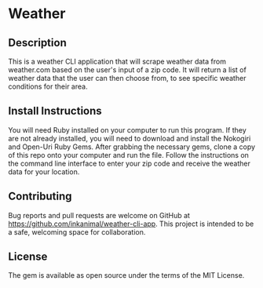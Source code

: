 # Weather

## Description

This is a weather CLI application that will scrape weather data from weather.com
based on the user's input of a zip code. It will return a list of weather data that the user can then choose from, to see specific weather conditions for their area.

## Install Instructions

You will need Ruby installed on your computer to run this program. If they are not already installed, you will need to download and install the Nokogiri and Open-Uri Ruby Gems. After grabbing the necessary gems, clone a copy of this repo onto your computer and run the file. Follow the instructions on the command line interface to enter your zip code and receive the weather data for your location.

## Contributing

Bug reports and pull requests are welcome on GitHub at https://github.com/inkanimal/weather-cli-app. This project is intended to be a safe, welcoming space for collaboration.

## License

The gem is available as open source under the terms of the MIT License.
